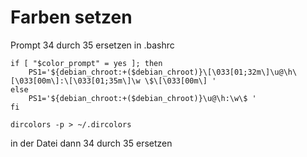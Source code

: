
# Farben setzen

Prompt 34 durch 35 ersetzen in .bashrc
```
if [ "$color_prompt" = yes ]; then
    PS1='${debian_chroot:+($debian_chroot)}\[\033[01;32m\]\u@\h\[\033[00m\]:\[\033[01;35m\]\w \$\[\033[00m\] '
else
    PS1='${debian_chroot:+($debian_chroot)}\u@\h:\w\$ '
fi
```

```
dircolors -p > ~/.dircolors
```
in der Datei dann 34 durch 35 ersetzen
